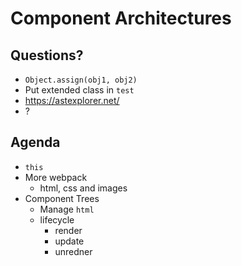 Component Architectures
===

## Questions?

* `Object.assign(obj1, obj2)`
* Put extended class in `test`
* https://astexplorer.net/
* ?

## Agenda

* `this` 
* More webpack
  * html, css and images
* Component Trees
  * Manage `html`
  * lifecycle
    * render
    * update
    * unredner
  